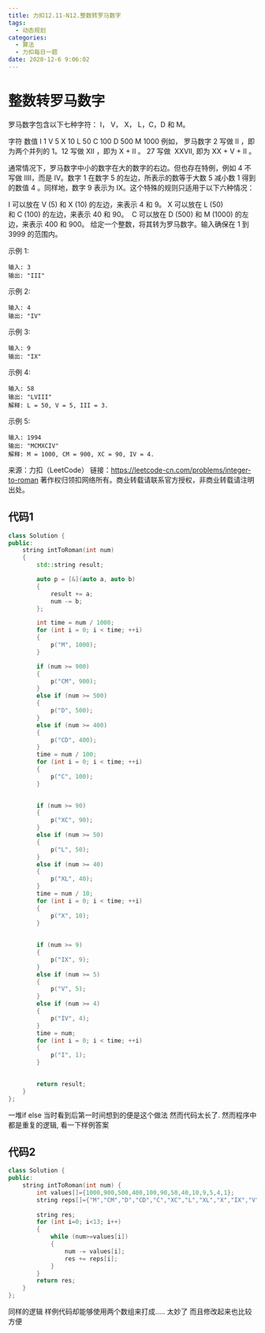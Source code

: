 ```yaml
---
title: 力扣12.11-N12.整数转罗马数字
tags:
  - 动态规划
categories:
  - 算法
  - 力扣每日一题
date: 2020-12-6 9:06:02
---
```


# 整数转罗马数字

罗马数字包含以下七种字符： I， V， X， L，C，D 和 M。

字符          数值
I             1
V             5
X             10
L             50
C             100
D             500
M             1000
例如， 罗马数字 2 写做 II ，即为两个并列的 1。12 写做 XII ，即为 X + II 。 27 写做  XXVII, 即为 XX + V + II 。

通常情况下，罗马数字中小的数字在大的数字的右边。但也存在特例，例如 4 不写做 IIII，而是 IV。数字 1 在数字 5 的左边，所表示的数等于大数 5 减小数 1 得到的数值 4 。同样地，数字 9 表示为 IX。这个特殊的规则只适用于以下六种情况：

I 可以放在 V (5) 和 X (10) 的左边，来表示 4 和 9。
X 可以放在 L (50) 和 C (100) 的左边，来表示 40 和 90。 
C 可以放在 D (500) 和 M (1000) 的左边，来表示 400 和 900。
给定一个整数，将其转为罗马数字。输入确保在 1 到 3999 的范围内。

示例 1:
```
输入: 3
输出: "III"
```
示例 2:
```
输入: 4
输出: "IV"
```
示例 3:
```
输入: 9
输出: "IX"
```
示例 4:
```
输入: 58
输出: "LVIII"
解释: L = 50, V = 5, III = 3.
```
示例 5:
```
输入: 1994
输出: "MCMXCIV"
解释: M = 1000, CM = 900, XC = 90, IV = 4.
```
来源：力扣（LeetCode）
链接：https://leetcode-cn.com/problems/integer-to-roman
著作权归领扣网络所有。商业转载请联系官方授权，非商业转载请注明出处。


## 代码1
```c++
class Solution {
public:
    string intToRoman(int num)
    {
        std::string result;

        auto p = [&](auto a, auto b)
        {
            result += a;
            num -= b;
        };

        int time = num / 1000;
        for (int i = 0; i < time; ++i)
        {
            p("M", 1000);
        }

        if (num >= 900)
        {
            p("CM", 900);
        }
        else if (num >= 500)
        {
            p("D", 500);
        }
        else if (num >= 400)
        {
            p("CD", 400);
        }
        time = num / 100;
        for (int i = 0; i < time; ++i)
        {
            p("C", 100);
        }
    

        if (num >= 90)
        {
            p("XC", 90);
        }
        else if (num >= 50)
        {
            p("L", 50);
        }
        else if (num >= 40)
        {
            p("XL", 40);
        }
        time = num / 10;
        for (int i = 0; i < time; ++i)
        {
            p("X", 10);
        }
        
        
        if (num >= 9)
        {
            p("IX", 9);
        }
        else if (num >= 5)
        {
            p("V", 5);
        }
        else if (num >= 4)
        {
            p("IV", 4);
        }
        time = num;
        for (int i = 0; i < time; ++i)
        {
            p("I", 1);
        }
        

        return result;
    }
};
```

一堆if else 当时看到后第一时间想到的便是这个做法 然而代码太长了. 然而程序中都是重复的逻辑, 看一下样例答案

## 代码2
```c++
class Solution {
public:
    string intToRoman(int num) {
        int values[]={1000,900,500,400,100,90,50,40,10,9,5,4,1};
        string reps[]={"M","CM","D","CD","C","XC","L","XL","X","IX","V","IV","I"};
        
        string res;
        for (int i=0; i<13; i++)
        {
            while (num>=values[i])
            {
                num -= values[i];
                res += reps[i];
            }
        }
        return res;
    }
};
```
同样的逻辑 样例代码却能够使用两个数组来打成..... 太妙了 而且修改起来也比较方便